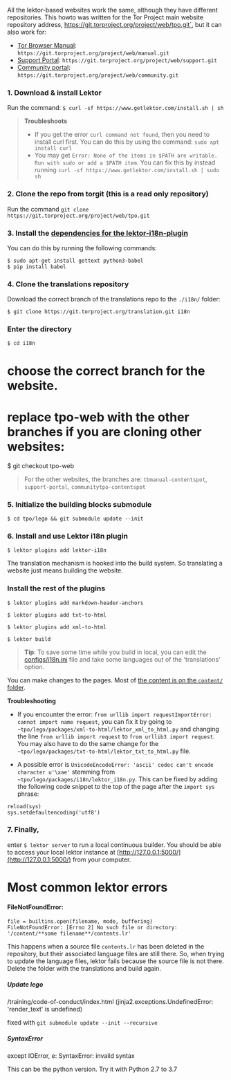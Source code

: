 All the lektor-based websites work the same, although they have different repositories. This howto was written for the Tor Project main website repository address,  https://git.torproject.org/project/web/tpo.git`, but it can also work for:

*  [Tor Browser Manual](https://tb-manual.torproject.org/):  `https://git.torproject.org/project/web/manual.git`
*  [Support Portal](https://support.torproject.org/):  `https://git.torproject.org/project/web/support.git`
*  [Community portal](https://community.torproject.org/):  `https://git.torproject.org/project/web/community.git`

### **1. Download & install Lektor**

Run the command: `$ curl -sf https://www.getlektor.com/install.sh | sh`

> **Troubleshoots**
> *  If you get the error `curl command not found`, then you need to install curl first. You can do this by using the command: `sudo apt install curl`
> * You may get `Error: None of the items in $PATH are writable. Run with sudo or add a $PATH item`. You can fix this by instead running `curl -sf https://www.getlektor.com/install.sh | sudo sh`

### **2. Clone the repo from torgit** (this is a read only repository)
Run the command `git clone https://git.torproject.org/project/web/tpo.git`

### **3. Install the [dependencies for the lektor-i18n-plugin](https://github.com/numericube/lektor-i18n-plugin#prerequisites)**
You can do this by running the following commands:
```
$ sudo apt-get install gettext python3-babel
$ pip install babel
```
### **4. Clone the translations repository**
Download the correct branch of the translations repo to the `./i18n/` folder:

`$ git clone https://git.torproject.org/translation.git i18n`

### Enter the directory
`$ cd i18n`

# choose the correct branch for the website.
# replace tpo-web with the other branches if you are cloning other websites:
$ git checkout tpo-web
> For the other websites, the branches are: `tbmanual-contentspot`, `support-portal`, `communitytpo-contentspot` 

### **5. Initialize the building blocks submodule**
`$ cd tpo/lego && git submodule update --init`


### **6. Install and use Lektor i18n plugin**
`$ lektor plugins add lektor-i18n`

The translation mechanism is hooked into the build system. So translating a website just means building the website.

### Install the rest of the plugins
`$ lektor plugins add markdown-header-anchors`

`$ lektor plugins add txt-to-html`

`$ lektor plugins add xml-to-html`

`$ lektor build`

> **Tip**: To save some time while you build in local, you can edit the [configs/i18n.ini](https://gitweb.torproject.org/project/web/tpo.git/tree/configs/i18n.ini) file and take some languages out of the 'translations' option. 

You can make changes to the pages. Most of [the content is on the `content/` folder](https://dip.torproject.org/torproject/web/tpo/wikis/Writing-the-content).

**Troubleshooting**

* If you encounter the error: `from urllib import requestImportError: cannot import name request`, you can fix it by going to `~tpo/lego/packages/xml-to-html/lektor_xml_to_html.py` and changing the line `from urllib import request` to `from urllib3 import request`. You may also have to do the same change for the `~tpo/lego/packages/txt-to-html/lektor_txt_to_html.py` file.

* A possible error is `UnicodeEncodeError: 'ascii' codec can't encode character u'\xae'` stemming from `~tpo/lego/packages/i18n/lektor_i18n.py`. This can be fixed by adding the following code snippet to the top of the page after the `import sys` phrase:
```
reload(sys)
sys.setdefaultencoding('utf8')
```


### **7. Finally,** 
enter `$ lektor server` to run a local continuous builder.
You should be able to access your local lektor instance at [http://127.0.0.1:5000/](http://127.0.0.1:5000/) from your computer.

# Most common lektor errors

#### FileNotFoundError:
    file = builtins.open(filename, mode, buffering) 
    FileNotFoundError: [Errno 2] No such file or directory: '/content/**some filename**/contents.lr'

This happens when a source file `contents.lr` has been deleted in the repository, but their associated language files are still there. So, when trying to update the language files, lektor fails because the source file is not there. Delete the folder with the translations and build again. 

##### Update lego
/training/code-of-conduct/index.html (jinja2.exceptions.UndefinedError: 'render_text' is undefined)

fixed with `git submodule update --init --recursive`

##### SyntaxError
except IOError, e: SyntaxError: invalid syntax

This can be the python version. Try it with Python 2.7 to 3.7


